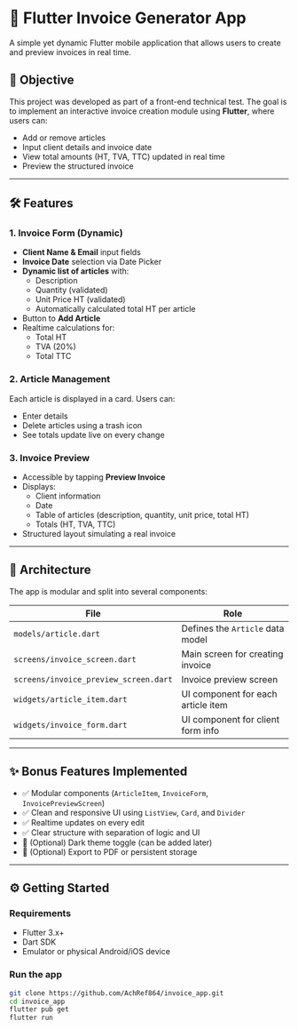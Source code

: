 # 📱 Flutter Invoice Generator App

A simple yet dynamic Flutter mobile application that allows users to create and preview invoices in real time.

## 🧾 Objective

This project was developed as part of a front-end technical test. The goal is to implement an interactive invoice creation module using **Flutter**, where users can:

- Add or remove articles
- Input client details and invoice date
- View total amounts (HT, TVA, TTC) updated in real time
- Preview the structured invoice

---

## 🛠 Features

### 1. Invoice Form (Dynamic)

- **Client Name & Email** input fields
- **Invoice Date** selection via Date Picker
- **Dynamic list of articles** with:
  - Description
  - Quantity (validated)
  - Unit Price HT (validated)
  - Automatically calculated total HT per article
- Button to **Add Article**
- Realtime calculations for:
  - Total HT
  - TVA (20%)
  - Total TTC

### 2. Article Management

Each article is displayed in a card. Users can:
- Enter details
- Delete articles using a trash icon
- See totals update live on every change

### 3. Invoice Preview

- Accessible by tapping **Preview Invoice**
- Displays:
  - Client information
  - Date
  - Table of articles (description, quantity, unit price, total HT)
  - Totals (HT, TVA, TTC)
- Structured layout simulating a real invoice

---

## 🧩 Architecture

The app is modular and split into several components:

| File | Role |
|------|------|
| `models/article.dart` | Defines the `Article` data model |
| `screens/invoice_screen.dart` | Main screen for creating invoice |
| `screens/invoice_preview_screen.dart` | Invoice preview screen |
| `widgets/article_item.dart` | UI component for each article item |
| `widgets/invoice_form.dart` | UI component for client form info |

---

## ✨ Bonus Features Implemented

- ✅ Modular components (`ArticleItem`, `InvoiceForm`, `InvoicePreviewScreen`)
- ✅ Clean and responsive UI using `ListView`, `Card`, and `Divider`
- ✅ Realtime updates on every edit
- ✅ Clear structure with separation of logic and UI
- 🔲 (Optional) Dark theme toggle (can be added later)
- 🔲 (Optional) Export to PDF or persistent storage

---

## ⚙️ Getting Started

### Requirements

- Flutter 3.x+
- Dart SDK
- Emulator or physical Android/iOS device

### Run the app

```bash
git clone https://github.com/AchRef864/invoice_app.git
cd invoice_app
flutter pub get
flutter run
